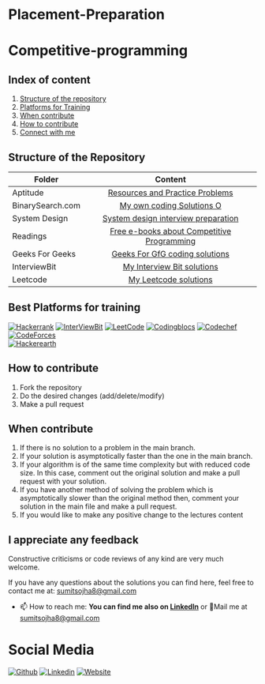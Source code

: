 # Placement-Preparation



# Competitive-programming

## Index of content

1. [Structure of the repository](#Structure-of-the-Repository)
2. [Platforms for Training](#Platforms-for-training)
3. [When contribute](#When-contribute)
4. [How to contribute](#How-to-contribute)
6. [Connect with me](#Connect-with-me)


## Structure of the Repository

|Folder|Content|
|-------|:------:|
|Aptitude|[Resources and Practice Problems](https://github.com/sumitsojha88/Placement-Preparation/tree/main/Aptitude)|
|BinarySearch.com |[My own coding Solutions O](https://github.com/sumitsojha88/Placement-Preparation/tree/main/BinarySearch.com%20Solutions)|
|System Design|[System design interview preparation](https://github.com/sumitsojha88/Placement-Preparation/tree/main/System%20Design%20Resources)|
|Readings|[Free e-books about Competitive Programming](Reading/)|
|Geeks For Geeks|[Geeks For GfG coding solutions](https://github.com/sumitsojha88/Placement-Preparation/tree/main/Geeks%20For%20Geeks%20Solutions)|
|InterviewBit|[My Interview Bit solutions ](https://github.com/sumitsojha88/Placement-Preparation/tree/main/Interview%20Bit%20Solutions)|
|Leetcode|[My Leetcode solutions ](https://github.com/sumitsojha88/Placement-Preparation/tree/main/Leetcode%20Solution)|

## Best Platforms for training

 [![Hackerrank](https://img.shields.io/badge/-hackerrank-7cfc00?style=flat&labelColor=7cfc00&logo=hackerrank&logoColor=white)](https://www.hackerrank.com/davidepollicino1)	
[![InterViewBit](https://img.shields.io/badge/-Interviewbit-87ceeb?style=flat&labelColor=87ceeb&logo=Interviewbit&logoColor=white)](https://www.interviewbit.com/profile/gufqgqbe_e)
[![LeetCode](https://img.shields.io/badge/-LeetCode-ff8c00?style=flat&labelColor=ff8c00&logo=LeetCode&logoColor=white)](https://leetcode.com/sumitsojha8/)
[![Codingblocs](https://img.shields.io/badge/-codingblocks-blue)](https://hack.codingblocks.com/app/users/242275)
[![Codechef](https://img.shields.io/badge/-Codechef-909090?style=flat&labelColor=909090&logo=Codechef&logoColor=white)](https://www.codechef.com/users/omonimus)
[![CodeForces](https://img.shields.io/badge/-CodeForces-ec6161?style=flat&labelColor=ec6161&logo=CodeForces&logoColor=white)](https://codeforces.com/profile/Davide_Pollicino)	
[![Hackerearth](https://img.shields.io/badge/hackerearth-purple.svg)](https://www.hackerearth.com/@davide12)	

## How to contribute
1. Fork the repository
2. Do the desired changes (add/delete/modify)
3. Make a pull request

## When contribute
1. If there is no solution to a problem in the main branch.
2. If your solution is asymptotically faster than the one in the main branch.
3. If your algorithm is of the same time complexity but with reduced code size. In this case, comment out the original solution and make a pull request with your solution.
4. If you have another method of solving the problem which is asymptotically slower than the original method then, comment your solution in the main file and make a pull request.
5. If you would like to make any positive change to the lectures content

## I appreciate any feedback
Constructive criticisms or code reviews of any kind are very much welcome.

If you have any questions about the solutions you can find here, feel free to contact me at: [sumitsojha8@gmail.com](mailto:sumitsojha8@gmail.com?subject=[GitHub]%20CompetitiveProgramming)


- 📫 How to reach me: **You can find me also on [Linkedln](https://www.linkedin.com/in/sumitsojha8/)** or 💌Mail me at [sumitsojha8@gmail.com]()


# Social Media #
[![Github](https://img.shields.io/badge/-Github-000?style=flat&logo=Github&logoColor=white)](https://github.com/sumitsojha88)
[![Linkedin](https://img.shields.io/badge/-LinkedIn-blue?style=flat&logo=Linkedin&logoColor=white)](https://www.linkedin.com/in/sumitsojha8/)
[![Website](https://img.shields.io/badge/-Github-000?style=flat&logo=Github&logoColor=white)](https://www.sumitsojha8.co/)
